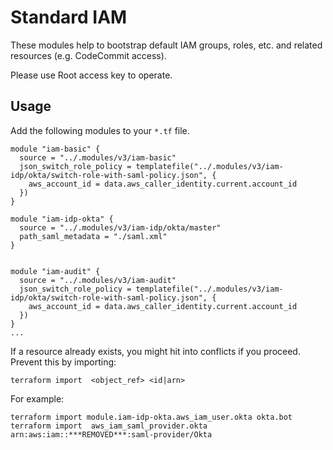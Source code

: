 # Standard IAM

These modules help to bootstrap default IAM groups, roles, etc. and related resources (e.g. CodeCommit access).

Please use Root access key to operate.

## Usage

Add the following modules to your `*.tf` file.

```
module "iam-basic" {
  source = "../.modules/v3/iam-basic"
  json_switch_role_policy = templatefile("../.modules/v3/iam-idp/okta/switch-role-with-saml-policy.json", {
    aws_account_id = data.aws_caller_identity.current.account_id
  })
}

module "iam-idp-okta" {
  source = "../.modules/v3/iam-idp/okta/master"
  path_saml_metadata = "./saml.xml"
}


module "iam-audit" {
  source = "../.modules/v3/iam-audit"
  json_switch_role_policy = templatefile("../.modules/v3/iam-idp/okta/switch-role-with-saml-policy.json", {
    aws_account_id = data.aws_caller_identity.current.account_id
  })
}
...

```

If a resource already exists, you might hit into conflicts if you proceed. Prevent this by importing:

    terraform import  <object_ref> <id|arn>

For example:

    terraform import module.iam-idp-okta.aws_iam_user.okta okta.bot
    terraform import  aws_iam_saml_provider.okta arn:aws:iam::***REMOVED***:saml-provider/Okta

